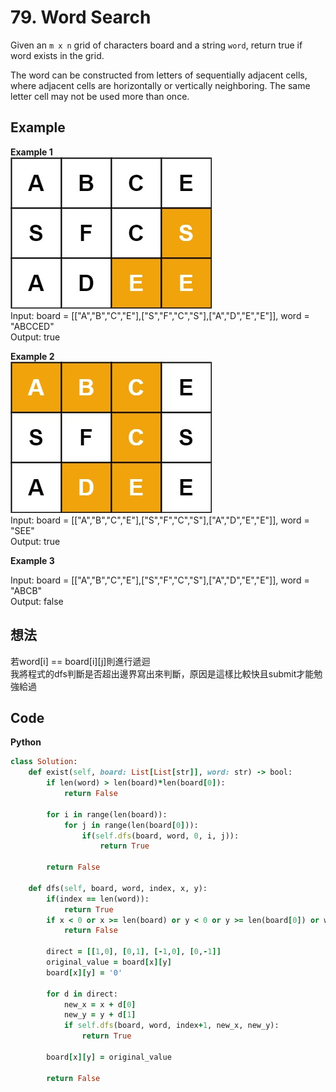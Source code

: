 # 79. Word Search
Given an `m x n` grid of characters board and a string `word`, return true if word exists in the grid.  

The word can be constructed from letters of sequentially adjacent cells, where adjacent cells are horizontally or vertically neighboring. The same letter cell may not be used more than once.  

 
## Example
**Example 1**  
![Image](https://github.com/Adalyne/Leetcode/blob/3bd3333cd3fc140a4a04dd512db5656f832ac01c/Backtracking/Image/word-1.jpg)  
Input: board = [["A","B","C","E"],["S","F","C","S"],["A","D","E","E"]], word = "ABCCED"  
Output: true  

**Example 2**  
![Image](https://github.com/Adalyne/Leetcode/blob/b7463c040392451b3010f8feac643eb0b6885337/Backtracking/Image/word2.jpg)  
Input: board = [["A","B","C","E"],["S","F","C","S"],["A","D","E","E"]], word = "SEE"  
Output: true  

**Example 3**  

Input: board = [["A","B","C","E"],["S","F","C","S"],["A","D","E","E"]], word = "ABCB"  
Output: false  

## 想法
若word[i] == board[i][j]則進行遞迴  
我將程式的dfs判斷是否超出邊界寫出來判斷，原因是這樣比較快且submit才能勉強給過  

## Code
**Python**
```ruby
class Solution:
    def exist(self, board: List[List[str]], word: str) -> bool:
        if len(word) > len(board)*len(board[0]):
            return False
            
        for i in range(len(board)):
            for j in range(len(board[0])):
                if(self.dfs(board, word, 0, i, j)):
                    return True
        
        return False

    def dfs(self, board, word, index, x, y):
        if(index == len(word)):
            return True
        if x < 0 or x >= len(board) or y < 0 or y >= len(board[0]) or word[index] != board[x][y]:
            return False

        direct = [[1,0], [0,1], [-1,0], [0,-1]]
        original_value = board[x][y]
        board[x][y] = '0'

        for d in direct:
            new_x = x + d[0]
            new_y = y + d[1]
            if self.dfs(board, word, index+1, new_x, new_y):
                return True

        board[x][y] = original_value

        return False
```
